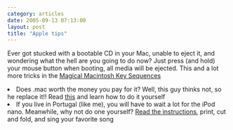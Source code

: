 ```yaml
---
category: articles
date: 2005-09-13 07:13:00
layout: post
title: "Apple tips"
---
```


Ever got stucked with a bootable CD in your Mac, unable to eject it, and wondering what the hell are you going to do now? Just press (and hold) your mouse button when booting, all media will be ejected. This and a lot more tricks in the <a href="http://davespicks.com/writing/programming/mackeys.html">Magical Macintosh Key Sequences</a><br /><li>Does .mac worth the money you pay for it? Well, this guy thinks not, so he replace it!! Read <a href="http://www.tnpi.biz/computing/mac/tips/idisk/">this</a> and learn how to do it yourself<br /><li>If you live in Portugal (like me), you will have to wait a lot for the iPod nano. Meanwhile, why not do one yourself? <a href="http://homepage.mac.com/pockyrevolution/ipod_nano_origami.html">Read the instructions</a>, print, cut and fold, and sing your favorite song
